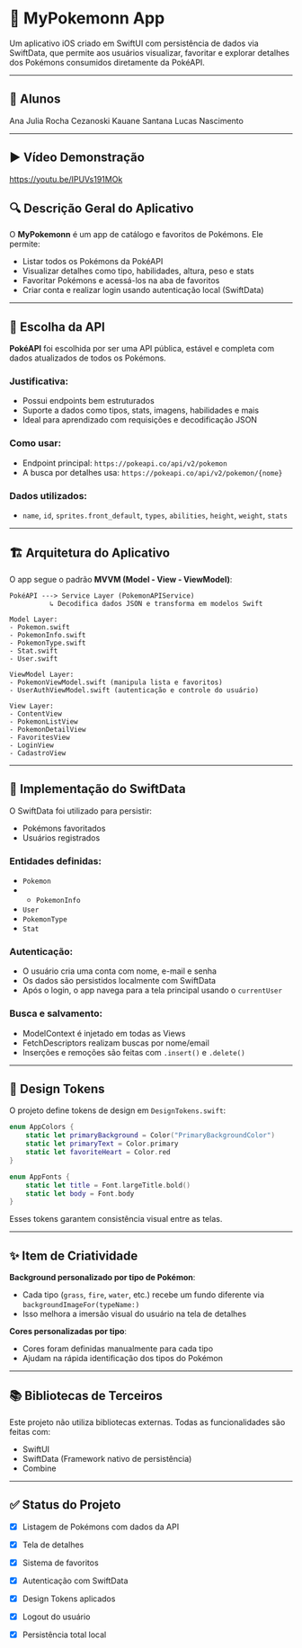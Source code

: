 # 📱 MyPokemonn App

Um aplicativo iOS criado em SwiftUI com persistência de dados via SwiftData, que permite aos usuários visualizar, favoritar e explorar detalhes dos Pokémons consumidos diretamente da PokéAPI.

---

## 🧠 Alunos

Ana Julia Rocha Cezanoski
Kauane Santana
Lucas Nascimento

---

## ▶️ Vídeo Demonstração
<a href="https://youtu.be/IPUVs191MOk" target="blank">https://youtu.be/IPUVs191MOk</a>

## 🔍 Descrição Geral do Aplicativo

O **MyPokemonn** é um app de catálogo e favoritos de Pokémons. Ele permite:

* Listar todos os Pokémons da PokéAPI
* Visualizar detalhes como tipo, habilidades, altura, peso e stats
* Favoritar Pokémons e acessá-los na aba de favoritos
* Criar conta e realizar login usando autenticação local (SwiftData)

---

## 🧩 Escolha da API

**PokéAPI** foi escolhida por ser uma API pública, estável e completa com dados atualizados de todos os Pokémons.

### Justificativa:

* Possui endpoints bem estruturados
* Suporte a dados como tipos, stats, imagens, habilidades e mais
* Ideal para aprendizado com requisições e decodificação JSON

### Como usar:

* Endpoint principal: `https://pokeapi.co/api/v2/pokemon`
* A busca por detalhes usa: `https://pokeapi.co/api/v2/pokemon/{nome}`

### Dados utilizados:

* `name`, `id`, `sprites.front_default`, `types`, `abilities`, `height`, `weight`, `stats`

---

## 🏗️ Arquitetura do Aplicativo

O app segue o padrão **MVVM (Model - View - ViewModel)**:

```
PokéAPI ---> Service Layer (PokemonAPIService)
          ↳ Decodifica dados JSON e transforma em modelos Swift

Model Layer:
- Pokemon.swift
- PokemonInfo.swift
- PokemonType.swift
- Stat.swift
- User.swift

ViewModel Layer:
- PokemonViewModel.swift (manipula lista e favoritos)
- UserAuthViewModel.swift (autenticação e controle do usuário)

View Layer:
- ContentView
- PokemonListView
- PokemonDetailView
- FavoritesView
- LoginView
- CadastroView
```

---

## 💾 Implementação do SwiftData

O SwiftData foi utilizado para persistir:

* Pokémons favoritados
* Usuários registrados

### Entidades definidas:

* `Pokemon`
* * `PokemonInfo`
* `User`
* `PokemonType`
* `Stat`

### Autenticação:

* O usuário cria uma conta com nome, e-mail e senha
* Os dados são persistidos localmente com SwiftData
* Após o login, o app navega para a tela principal usando o `currentUser`

### Busca e salvamento:

* ModelContext é injetado em todas as Views
* FetchDescriptors realizam buscas por nome/email
* Inserções e remoções são feitas com `.insert()` e `.delete()`

---

## 🎨 Design Tokens

O projeto define tokens de design em `DesignTokens.swift`:

```swift
enum AppColors {
    static let primaryBackground = Color("PrimaryBackgroundColor")
    static let primaryText = Color.primary
    static let favoriteHeart = Color.red
}

enum AppFonts {
    static let title = Font.largeTitle.bold()
    static let body = Font.body
}
```

Esses tokens garantem consistência visual entre as telas.

---

## ✨ Item de Criatividade

**Background personalizado por tipo de Pokémon**:

* Cada tipo (`grass`, `fire`, `water`, etc.) recebe um fundo diferente via `backgroundImageFor(typeName:)`
* Isso melhora a imersão visual do usuário na tela de detalhes

**Cores personalizadas por tipo**:

* Cores foram definidas manualmente para cada tipo
* Ajudam na rápida identificação dos tipos do Pokémon

---

## 📚 Bibliotecas de Terceiros

Este projeto não utiliza bibliotecas externas. Todas as funcionalidades são feitas com:

* SwiftUI
* SwiftData (Framework nativo de persistência)
* Combine

---

## ✅ Status do Projeto

* [x] Listagem de Pokémons com dados da API
* [x] Tela de detalhes
* [x] Sistema de favoritos
* [x] Autenticação com SwiftData
* [x] Design Tokens aplicados
* [x] Logout do usuário
* [x] Persistência total local

      
